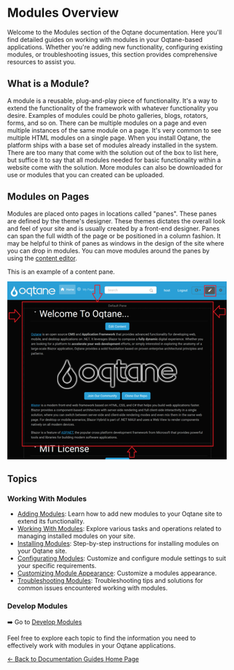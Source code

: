 # Modules Overview

Welcome to the Modules section of the Oqtane documentation.
Here you'll find detailed guides on working with modules in your Oqtane-based applications.
Whether you're adding new functionality, configuring existing modules, or troubleshooting issues,
this section provides comprehensive resources to assist you.

## What is a Module?

A module is a reusable, plug-and-play piece of functionality.
It's a way to extend the functionality of the framework with whatever functionality you desire.
Examples of modules could be photo galleries, blogs, rotators, forms, and so on.
There can be multiple modules on a page and even multiple instances of the same module on a page.
It's very common to see multiple HTML modules on a single page.
When you install Oqtane, the platform ships with a base set of modules already installed in the system.
There are too many that come with the solution out of the box to list here,
but suffice it to say that all modules needed for basic functionality within a website come with the solution.
More modules can also be downloaded for use or modules that you can created can be uploaded.

## Modules on Pages

Modules are placed onto pages in locations called "panes".
These panes are defined by the theme's designer.
These themes dictates the overall look and feel of your site and is usually created by a front-end designer.
Panes can span the full width of the page or be positioned in a column fashion.
It may be helpful to think of panes as windows in the design of the site where you can drop in modules.
You can move modules around the panes by using the [content editor](../../manuals/content/content-editor.md).

This is an example of a content pane.

![content-pane](../../manuals/content/assets/content-editor-pane-border.png)

## Topics

### Working With Modules

- [Adding Modules](adding-modules.md): Learn how to add new modules to your Oqtane site to extend its functionality.
- [Working With Modules](working-with-modules.md): Explore various tasks and operations related to managing installed modules on your site.
- [Installing Modules](module-installation.md): Step-by-step instructions for installing modules on your Oqtane site.
- [Configurating Modules](module-configuration.md): Customize and configure module settings to suit your specific requirements.
- [Customizing Module Appearance](customizing-module-appearance.md): Customize a modules appearance.
- [Troubleshooting Modules](../troubleshooting/troubleshooting-modules.md): Troubleshooting tips and solutions for common issues encountered working with modules.

### Develop Modules

➡️ Go to [Develop Modules](xref:Dev.Modules.Index)


Feel free to explore each topic to find the information you need to effectively work with modules in your Oqtane applications.

[← Back to Documentation Guides Home Page](../index.md)
